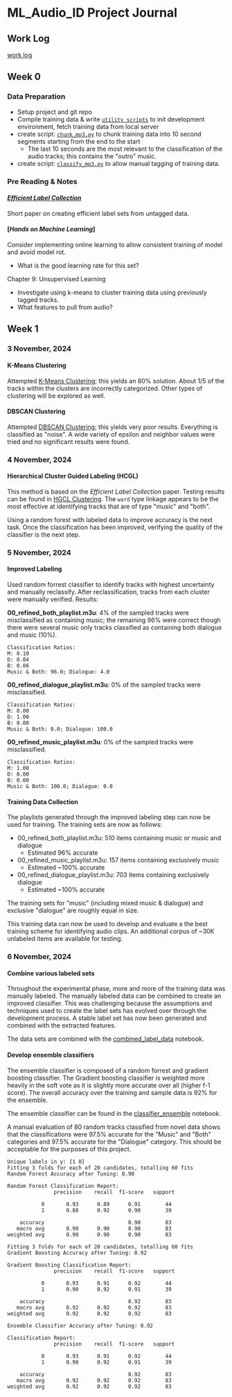 # ML_Audio_ID Project Journal

## Work Log

[work log](https://docs.google.com/spreadsheets/d/1Cv_RgunlO0N1p7FwOmZY59oMYiBCcdY5pVAlBwqEcnM/edit?usp=sharing)

## Week 0

### Data Preparation

- Setup project and git repo
- Compile training data  & write [`utility scripts`](./utilities/) to init development environment, fetch training data from local server
- create script: [`chunk_mp3.py`](./chunk_mp3.py) to chunk training data into 10 second segments starting from the end to the start
  - The last 10 seconds are the most relevant to the classification of the audio tracks; this contains the "outro" music.
- create script: [`classify_mp3.py`](./classify_mp3.py) to allow manual tagging of training data.

### Pre Reading & Notes

#### [*Efficient Label Collection*](./Wigness_Efficient_Label_Collection_2015_CVPR_paper.pdf)

Short paper on creating efficient label sets from untagged data.

#### [*Hands on Machine Learning*]

Consider implementing online learning to allow consistent training of model and avoid model rot.

- What is the good learning rate for this set?

Chapter 9: Unsupervised Learning

- Investigate using k-means to cluster training data using previously tagged tracks.
- What features to pull from audio?

## Week 1

### 3 November, 2024

#### K-Means Clustering 

Attempted [K-Means Clustering](./kmeans_clustering.ipynb); this yields an 80% solution. About 1/5 of the tracks within the clusters are incorrectly categorized. Other types of clustering will be explored as well.

#### DBSCAN Clustering

Attempted [DBSCAN Clustering](./DBSCAN_clustering.ipynb); this yields very poor results. Everything is classified as "noise". A wide variety of epsilon and neighbor values were tried and no significant results were found.

### 4 November, 2024

#### Hierarchical Cluster Guided Labeling (HCGL)

This method is based on the *Efficient Label Collection* paper. Testing results can be found in [HGCL Clustering](./clustering_HGCL_testing.ipynb). The `ward` type linkage appears to be the most effective at identifying tracks that are of type "music" and "both".

Using a random forest with labeled data to improve accuracy is the next task. Once the classification has been improved, verifying the quality of the classifier is the next step.

### 5 November, 2024

#### Improved Labeling

Used random forrest classifier to identify tracks with highest uncertainty and manually reclassify. After reclassification, tracks from each cluster were manually verified. Results:

**00_refined_both_playlist.m3u**: 4% of the sampled tracks were misclassified as containing music; the remaining 96% were correct though there were several music only tracks classified as containing both dialogue and music (10%).

```Text
Classification Ratios:
M: 0.10
D: 0.04
B: 0.86
Music & Both: 96.0; Dialogue: 4.0
```

**00_refined_dialogue_playlist.m3u**: 0% of the sampled tracks were misclassified.

```Text
Classification Ratios:
M: 0.00
D: 1.00
B: 0.00
Music & Both: 0.0; Dialogue: 100.0
```

**00_refined_music_playlist.m3u**: 0% of the sampled tracks were misclassified.

```Text
Classification Ratios:
M: 1.00
D: 0.00
B: 0.00
Music & Both: 100.0; Dialogue: 0.0
```

#### Training Data Collection

The playlists generated through the improved labeling step can now be used for training. The training sets are now as follows:

- 00_refined_both_playlist.m3u: 510 items containing music or music and dialogue
  - Estimated 96% accurate
- 00_refined_music_playlist.m3u: 157 items containing exclusively music
  - Estimated ~100% accurate
- 00_refined_dialogue_playlist.m3u: 703 items containing exclusively dialogue
  - Estimated ~100% accurate

The training sets for "music" (including mixed music & dialogue) and exclusive "dialogue" are roughly equal in size.

This training data can now be used to develop and evaluate a the best training scheme for identifying audio clips. An additional corpus of ~30K unlabeled items are available for testing.

### 6 November, 2024

#### Combine various labeled sets

Throughout the experimental phase, more and more of the training data was manually labeled. The manually labeled data can be combined to create an improved classifier. This was challenging because the assumptions and techniques used to create the label sets has evolved over through the development process. A stable label set has now been generated and combined with the extracted features.

The data sets are combined with the [combined_label_data](./combine_labeled_data.ipynb) notebook.

#### Develop ensemble classifiers

The ensemble classifier is composed of a random forrest and gradient boosting classifier. The Gradient boosting classifier is weighted more heavily in the soft vote as it is slightly more accurate over all (higher f-1 score). The overall accuracy over the training and sample data is 92% for the ensemble. 

The ensemble classifier can be found in the [classifier_ensemble](./classifier_ensemble.ipynb) notebook.

A manual evaluation of 80 random tracks classified from novel data shows that the classifications were 97.5% accurate for the "Music" and "Both" categories and 97.5% accurate for the "Dialogue" category. This should be acceptable for the purposes of this project.

```
Unique labels in y: [1 0]
Fitting 3 folds for each of 20 candidates, totalling 60 fits
Random Forest Accuracy after Tuning: 0.90

Random Forest Classification Report:
               precision    recall  f1-score   support

           0       0.93      0.89      0.91        44
           1       0.88      0.92      0.90        39

    accuracy                           0.90        83
   macro avg       0.90      0.90      0.90        83
weighted avg       0.90      0.90      0.90        83

Fitting 3 folds for each of 20 candidates, totalling 60 fits
Gradient Boosting Accuracy after Tuning: 0.92

Gradient Boosting Classification Report:
               precision    recall  f1-score   support

           0       0.93      0.91      0.92        44
           1       0.90      0.92      0.91        39

    accuracy                           0.92        83
   macro avg       0.92      0.92      0.92        83
weighted avg       0.92      0.92      0.92        83

Ensemble Classifier Accuracy after Tuning: 0.92

Classification Report:
               precision    recall  f1-score   support

           0       0.93      0.91      0.92        44
           1       0.90      0.92      0.91        39

    accuracy                           0.92        83
   macro avg       0.92      0.92      0.92        83
weighted avg       0.92      0.92      0.92        83

```